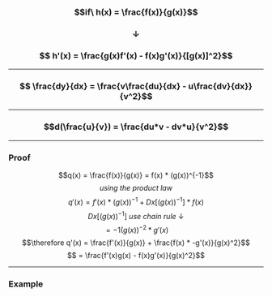 ### $$if\ h(x) = \frac{f(x)}{g(x)}$$
### $$\downarrow$$
### $$ h'(x) = \frac{g(x)f'(x) - f(x)g'(x)}{[g(x)]^2}$$
_______

### $$ \frac{dy}{dx} = \frac{v\frac{du}{dx} - u\frac{dv}{dx}}{v^2}$$
______
### $$d(\frac{u}{v}) = \frac{du*v - dv*u}{v^2}$$
_______
### Proof
$$q(x) = \frac{f(x)}{g(x)} = f(x) * (g(x))^{-1}$$
$$using\ the\ product\ law$$
$$q'(x) = f'(x) * (g(x))^{-1} + Dx[(g(x))^{-1}]*f(x)$$
$$Dx[(g(x))^{-1}]\ use\ chain\ rule\ \downarrow$$
$$= -1(g(x))^{-2} * g'(x)$$
$$\therefore q'(x) = \frac{f'(x)}{g(x)} + \frac{f(x) * -g'(x)}{g(x)^2}$$
$$ = \frac{f'(x)g(x) - f(x)g'(x)}{g(x)^2}$$
_____
### Example
